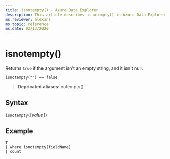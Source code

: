 ```yaml
---
title: isnotempty() - Azure Data Explorer
description: This article describes isnotempty() in Azure Data Explorer.
ms.reviewer: alexans
ms.topic: reference
ms.date: 02/13/2020
---
```

# isnotempty()

Returns `true` if the argument isn't an empty string, and it isn't null.

```kusto
isnotempty("") == false
```

> **Depricated aliases:** notempty()

## Syntax

`isnotempty(`[*value*]`)`

## Example

```kusto
T
| where isnotempty(fieldName)
| count
```
